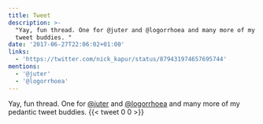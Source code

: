 ```yaml
---
title: Tweet
description: >-
  "Yay, fun thread. One for @juter and @logorrhoea and many more of my pedantic
  tweet buddies. "
date: '2017-06-27T22:06:02+01:00'
links:
  - 'https://twitter.com/nick_kapur/status/879431974657695744'
mentions:
  - '@juter'
  - '@logorrhoea'
---
```

Yay, fun thread. One for [@juter](https://twitter.com/@juter) and [@logorrhoea](https://twitter.com/@logorrhoea) and many more of my pedantic tweet buddies. 
      {{< tweet 0 0 >}}
    
